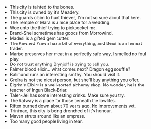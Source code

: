 - This city is tainted to the bones.
- This city is owned by it's Meadery.
- The guards claim to hunt thieves, I'm not so sure about that here.
- The Temple of Mara is a nice place for a wedding.
- Woe unto the thief trying to pickpocket me.
- Brand-Shei sometimes has goods from Morrowind.
- Madesi is a gifted gem cutter.
- The Pawned Prawn has a bit of everything, and Bersi is an honest trader.
- Marise preserves her meat in a perfectly safe way, I smelled no foul play.
- Do not trust anything Brynjolf is trying to sell you.
- Falmer blood elixir... what comes next? Dragon egg souffle?
- Balimund runs an interesting smithy. You should visit it.
- Grelka is not the nicest person, but she'll buy anything you offer.
- Elgrim's Elixirs is a well-sorted alchemy shop. No wonder, he is the teacher of Ingun Black-Briar.
- Talen-Jei has some interesting drinks. Make sure you try.
- The Ratway is a place for those beneath the lowlifes.
- Riften burned down about 70 years ago. No improvements yet.
- Trinimac, this city is being drenched of it's honour.
- Maven struts around like an empress.
- Too many good people living in fear.
